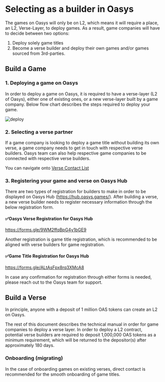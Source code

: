 # Selecting as a builder in Oasys

The games on Oasys will only be on L2, which means it will require a place, an L2, Verse-Layer, to deploy games. As a result, game companies will have to decide between two options: 
1. Deploy solely game titles
2. Become a verse builder and deploy their own games and/or games sourced from 3rd-parties.

## Build a Game

### 1. Deploying a game on Oasys

In order to deploy a game on Oasys, it is required to have a verse-layer (L2 of Oasys), either one of existing ones, or a new verse-layer built by a game company. Below flow chart describes the steps required to deploy your game. 

![deploy](/img/docs/techdocs/verse/game.png)

### 2. Selecting a verse partner

If a game company is looking to deploy a game title without building its own verse, a game company needs to get in touch with respective verse builders. Oasys team can also help respective game companies to be connected with respective verse builders. 

You can navigate onto [Verse Contact List](/docs/verse-developer/1-3-contact-list)

### 3. Registering your game and verse on Oasys Hub

There are two types of registration for builders to make in order to be displayed on Oasys Hub (https://hub.oasys.games/). 
After building a verse, a new verse builder needs to register necessary information through the below registration form. 

#### ✅Oasys Verse Registration for Oasys Hub
https://forms.gle/9WM2ffqBpG4y1bGE9

 Another registration is game title registration, which is recommended to be aligned with verse builders for game registration. 

#### ✅Game Title Registration for Oasys Hub
https://forms.gle/ALtAsFpx8rq3XMcA8

In case any confirmation for registration through either forms is needed, please reach out to the Oasys team for support. 

## Build a Verse

In principle, anyone with a deposit of 1 million OAS tokens can create an L2 on Oasys.

The rest of this document describes the technical manual in order for game companies to deploy a verse layer. In order to deploy a L2 contract, potential verse builders are required to deposit 1,000,000 OAS tokens as a minimum requirement, which will be returned to the depositor(s) after approximately 180 days. 

### Onboarding (migrating)

In the case of onboarding games on existing verses, direct contact is recommended for the smooth onboarding of game titles. 
